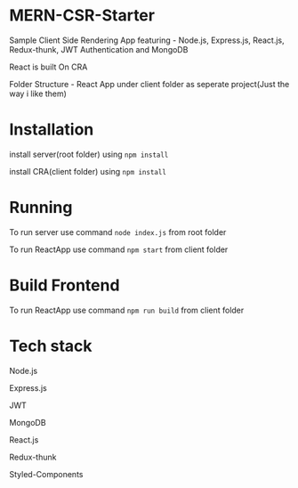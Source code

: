 # MERN-CSR-Starter

Sample Client Side Rendering App featuring - Node.js, Express.js, React.js, Redux-thunk, JWT Authentication and MongoDB

React is built On CRA

Folder Structure - React App under client folder as seperate project(Just the way i like them)

# Installation

install server(root folder) using `npm install`

install CRA(client folder) using `npm install`

# Running

To run server use command `node index.js` from root folder

To run ReactApp use command `npm start` from client folder

# Build Frontend

To run ReactApp use command `npm run build` from client folder

# Tech stack

Node.js

Express.js

JWT

MongoDB

React.js

Redux-thunk

Styled-Components
